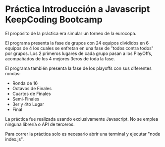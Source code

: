 # Práctica Introducción a Javascript KeepCoding Bootcamp

El propósito de la práctica era simular un torneo de la eurocopa. 

El programa presenta la fase de grupos con 24 equipos divididos en 6 equipos de 4 los cuales se enfretan en una fase de "todos contra todos" por grupos. Los 2 primeros lugares de cada grupo pasan a los PlayOffs, acompañados de los 4 mejores 3eros de toda la fase.

El programa también presenta la fase de los playoffs con sus diferentes rondas:
* Ronda de 16
* Octavos de Finales
* Cuartos de Finales
* Semi-Finales
* 3er y 4to Lugar
* Final

La práctica fue realizada usando exclusivamente Javascript. No se emplea ninguna librería o API de terceros. 

Para correr la práctica solo es necesario abrir una terminal y ejecutar "node index.js".
